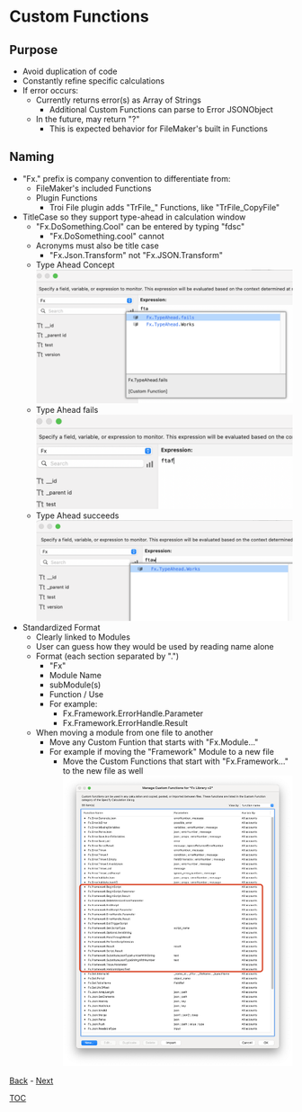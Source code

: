 # Custom Functions

## Purpose

- Avoid duplication of code
- Constantly refine specific calculations
- If error occurs:
  - Currently returns error(s) as Array of Strings
    - Additional Custom Functions can parse to Error JSONObject 
  - In the future, may return "?"
    - This is expected behavior for FileMaker's built in Functions 

## Naming

- "Fx." prefix is company convention to differentiate from:
  - FileMaker's included Functions
  - Plugin Functions
    - Troi File plugin adds "TrFile_" Functions, like "TrFile_CopyFile"
- TitleCase so they support type-ahead in calculation window
  - "Fx.DoSomething.Cool" can be entered by typing "fdsc"
    - "Fx.DoSomething.cool" cannot
  - Acronyms must also be title case
    - "Fx.Json.Transform" not "Fx.JSON.Transform"
  - Type Ahead Concept
  ![Type Ahead Concept](Screenshot_CF_TypeAhead.png)
  - Type Ahead fails
  ![Type Ahead Fails](Screenshot_CF_TypeAhead_Fails.png)
  - Type Ahead succeeds
  ![Type Ahead Works](Screenshot_CF_TypeAhead_Works.png)
- Standardized Format
  - Clearly linked to Modules
  - User can guess how they would be used by reading name alone
  - Format (each section separated by ".")
    - "Fx"
    - Module Name
    - subModule(s)
    - Function / Use
    - For example:
      - Fx.Framework.ErrorHandle.Parameter
      - Fx.Framework.ErrorHandle.Result
  - When moving a module from one file to another
    - Move any Custom Funtion that starts with "Fx.Module..."
    - For example if moving the "Framework" Module to a new file
      - Move the Custom Functions that start with "Fx.Framework..." to the new file as well
       ![CF_Modules](Screenshot_CF_Modules.png)
       
[Back](Script_Naming.md) - [Next](Why_JSON.md)

[TOC](TOC.md)
